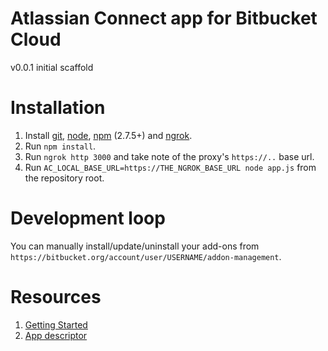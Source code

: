 # Atlassian Connect app for Bitbucket Cloud

v0.0.1 initial scaffold

# Installation

1. Install [git], [node], [npm] \(2.7.5+) and [ngrok].
2. Run `npm install`.
3. Run `ngrok http 3000` and take note of the proxy's `https://..` base url.
4. Run `AC_LOCAL_BASE_URL=https://THE_NGROK_BASE_URL node app.js` from the
repository root.

# Development loop

You can manually install/update/uninstall your add-ons from
`https://bitbucket.org/account/user/USERNAME/addon-management`.

[git]: http://git-scm.com/
[node]: https://nodejs.org/
[npm]: https://github.com/npm/npm#super-easy-install
[ngrok]: https://ngrok.com/

# Resources

1. [Getting Started](https://developer.atlassian.com/cloud/bitbucket/getting-started/)
2. [App descriptor](https://developer.atlassian.com/cloud/bitbucket/app-descriptor/)

